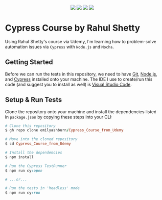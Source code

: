 <p align="center">
<img src="https://img.shields.io/badge/javascript%20-%23323330.svg?&style=for-the-badge&logo=javascript&logoColor=%23F7DF1E"> <img src="https://img.shields.io/badge/-cypress-%23E5E5E5?style=for-the-badge&logo=cypress&logoColor=058a5e"> <img src="https://img.shields.io/badge/-mocha-%238D6748?style=for-the-badge&logo=mocha&logoColor=white"> <img src="https://img.shields.io/badge/node.js-6DA55F?style=for-the-badge&logo=node.js&logoColor=white">
</p>

# Cypress Course by Rahul Shetty
Using Rahul Shetty's course via Udemy, I'm learning how to problem-solve automation issues via ``Cypress`` with ``Node.js`` and ``Mocha``.

## Getting Started
Before we can run the tests in this repository, we need to have [Git](https://git-scm.com/), [Node.js](https://nodejs.org/en), and [Cypress](https://www.cypress.io/) installed onto your machine. The IDE I use to create/run this code (and suggest you to install as well) is [Visual Studio Code](https://code.visualstudio.com/).

## Setup & Run Tests
Clone the repository onto your machine and install the dependencies listed in ``package.json`` by copying these steps into your CLI:
```ruby
# Clone this repository
$ gh repo clone emilyashburn/Cypress_Course_from_Udemy

# Move into the cloned repository
$ cd Cypress_Course_from_Udemy

# Install the dependencies
$ npm install

# Run the Cypress TestRunner
$ npm run cy:open

# ...or...

# Run the tests in 'headless' mode
$ npm run cy:run
```
